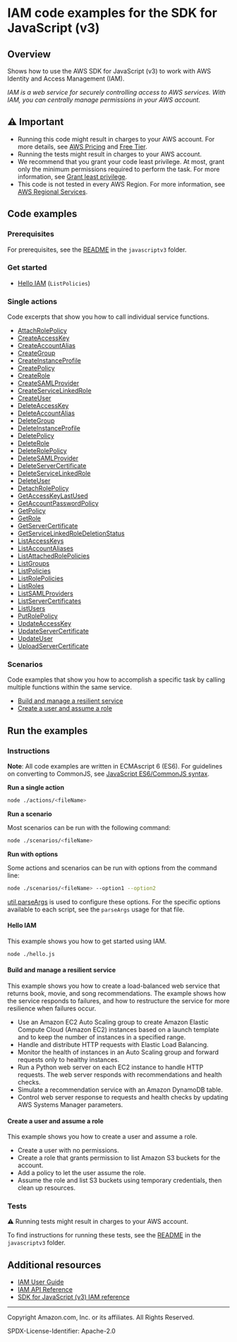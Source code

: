 # IAM code examples for the SDK for JavaScript (v3)

## Overview

Shows how to use the AWS SDK for JavaScript (v3) to work with AWS Identity and Access Management (IAM).

<!--custom.overview.start-->
<!--custom.overview.end-->

_IAM is a web service for securely controlling access to AWS services. With IAM, you can centrally manage permissions in your AWS account._

## ⚠ Important

* Running this code might result in charges to your AWS account. For more details, see [AWS Pricing](https://aws.amazon.com/pricing/) and [Free Tier](https://aws.amazon.com/free/).
* Running the tests might result in charges to your AWS account.
* We recommend that you grant your code least privilege. At most, grant only the minimum permissions required to perform the task. For more information, see [Grant least privilege](https://docs.aws.amazon.com/IAM/latest/UserGuide/best-practices.html#grant-least-privilege).
* This code is not tested in every AWS Region. For more information, see [AWS Regional Services](https://aws.amazon.com/about-aws/global-infrastructure/regional-product-services).

<!--custom.important.start-->
<!--custom.important.end-->

## Code examples

### Prerequisites

For prerequisites, see the [README](../../README.md#Prerequisites) in the `javascriptv3` folder.


<!--custom.prerequisites.start-->
<!--custom.prerequisites.end-->

### Get started

- [Hello IAM](hello.js#L6) (`ListPolicies`)


### Single actions

Code excerpts that show you how to call individual service functions.

- [AttachRolePolicy](actions/attach-role-policy.js#L6)
- [CreateAccessKey](actions/create-access-key.js#L6)
- [CreateAccountAlias](actions/create-account-alias.js#L6)
- [CreateGroup](actions/create-group.js#L6)
- [CreateInstanceProfile](../cross-services/wkflw-resilient-service/steps-demo.js#L450)
- [CreatePolicy](actions/create-policy.js#L6)
- [CreateRole](actions/create-role.js#L6)
- [CreateSAMLProvider](actions/create-saml-provider.js#L6)
- [CreateServiceLinkedRole](actions/create-service-linked-role.js#L6)
- [CreateUser](actions/create-user.js#L6)
- [DeleteAccessKey](actions/delete-access-key.js#L6)
- [DeleteAccountAlias](actions/delete-account-alias.js#L6)
- [DeleteGroup](actions/delete-group.js#L6)
- [DeleteInstanceProfile](../cross-services/wkflw-resilient-service/steps-destroy.js#L216)
- [DeletePolicy](actions/delete-policy.js#L6)
- [DeleteRole](actions/delete-role.js#L6)
- [DeleteRolePolicy](actions/delete-role-policy.js#L6)
- [DeleteSAMLProvider](actions/delete-saml-provider.js#L6)
- [DeleteServerCertificate](actions/delete-server-certificate.js#L6)
- [DeleteServiceLinkedRole](actions/delete-service-linked-role.js#L6)
- [DeleteUser](actions/delete-user.js#L6)
- [DetachRolePolicy](actions/detach-role-policy.js#L6)
- [GetAccessKeyLastUsed](actions/get-access-key-last-used.js#L6)
- [GetAccountPasswordPolicy](actions/get-account-password-policy.js#L6)
- [GetPolicy](actions/get-policy.js#L6)
- [GetRole](actions/get-role.js#L6)
- [GetServerCertificate](actions/get-server-certificate.js#L6)
- [GetServiceLinkedRoleDeletionStatus](actions/get-service-linked-role-deletion-status.js#L6)
- [ListAccessKeys](actions/list-access-keys.js#L6)
- [ListAccountAliases](actions/list-account-aliases.js#L6)
- [ListAttachedRolePolicies](actions/list-attached-role-policies.js#L6)
- [ListGroups](actions/list-groups.js#L6)
- [ListPolicies](actions/list-policies.js#L6)
- [ListRolePolicies](actions/list-role-policies.js#L6)
- [ListRoles](actions/list-roles.js#L6)
- [ListSAMLProviders](actions/list-saml-providers.js#L6)
- [ListServerCertificates](actions/list-server-certificates.js#L6)
- [ListUsers](actions/list-users.js#L6)
- [PutRolePolicy](actions/put-role-policy.js#L6)
- [UpdateAccessKey](actions/update-access-key.js#L6)
- [UpdateServerCertificate](actions/update-server-certificate.js#L6)
- [UpdateUser](actions/update-user.js#L6)
- [UploadServerCertificate](actions/upload-server-certificate.js#L6)

### Scenarios

Code examples that show you how to accomplish a specific task by calling multiple
functions within the same service.

- [Build and manage a resilient service](../cross-services/wkflw-resilient-service/index.js)
- [Create a user and assume a role](scenarios/basic.js)


<!--custom.examples.start-->
<!--custom.examples.end-->

## Run the examples

### Instructions

**Note**: All code examples are written in ECMAscript 6 (ES6). For guidelines on converting to CommonJS, see
[JavaScript ES6/CommonJS syntax](https://docs.aws.amazon.com/sdk-for-javascript/v3/developer-guide/sdk-examples-javascript-syntax.html).

**Run a single action**

```bash
node ./actions/<fileName>
```

**Run a scenario**

Most scenarios can be run with the following command:
```bash
node ./scenarios/<fileName>
```

**Run with options**

Some actions and scenarios can be run with options from the command line:
```bash
node ./scenarios/<fileName> --option1 --option2
```
[util.parseArgs](https://nodejs.org/api/util.html#utilparseargsconfig) is used to configure
these options. For the specific options available to each script, see the `parseArgs` usage
for that file.

<!--custom.instructions.start-->
<!--custom.instructions.end-->

#### Hello IAM

This example shows you how to get started using IAM.

```bash
node ./hello.js
```


#### Build and manage a resilient service

This example shows you how to create a load-balanced web service that returns book, movie, and song recommendations. The example shows how the service responds to failures, and how to restructure the service for more resilience when failures occur.

- Use an Amazon EC2 Auto Scaling group to create Amazon Elastic Compute Cloud (Amazon EC2) instances based on a launch template and to keep the number of instances in a specified range.
- Handle and distribute HTTP requests with Elastic Load Balancing.
- Monitor the health of instances in an Auto Scaling group and forward requests only to healthy instances.
- Run a Python web server on each EC2 instance to handle HTTP requests. The web server responds with recommendations and health checks.
- Simulate a recommendation service with an Amazon DynamoDB table.
- Control web server response to requests and health checks by updating AWS Systems Manager parameters.

<!--custom.scenario_prereqs.cross_ResilientService.start-->
<!--custom.scenario_prereqs.cross_ResilientService.end-->


<!--custom.scenarios.cross_ResilientService.start-->
<!--custom.scenarios.cross_ResilientService.end-->

#### Create a user and assume a role

This example shows you how to create a user and assume a role. 

- Create a user with no permissions.
- Create a role that grants permission to list Amazon S3 buckets for the account.
- Add a policy to let the user assume the role.
- Assume the role and list S3 buckets using temporary credentials, then clean up resources.

<!--custom.scenario_prereqs.iam_Scenario_CreateUserAssumeRole.start-->
<!--custom.scenario_prereqs.iam_Scenario_CreateUserAssumeRole.end-->


<!--custom.scenarios.iam_Scenario_CreateUserAssumeRole.start-->
<!--custom.scenarios.iam_Scenario_CreateUserAssumeRole.end-->

### Tests

⚠ Running tests might result in charges to your AWS account.


To find instructions for running these tests, see the [README](../../README.md#Tests)
in the `javascriptv3` folder.



<!--custom.tests.start-->
<!--custom.tests.end-->

## Additional resources

- [IAM User Guide](https://docs.aws.amazon.com/IAM/latest/UserGuide/introduction.html)
- [IAM API Reference](https://docs.aws.amazon.com/IAM/latest/APIReference/welcome.html)
- [SDK for JavaScript (v3) IAM reference](https://docs.aws.amazon.com/AWSJavaScriptSDK/v3/latest/client/iam)

<!--custom.resources.start-->
<!--custom.resources.end-->

---

Copyright Amazon.com, Inc. or its affiliates. All Rights Reserved.

SPDX-License-Identifier: Apache-2.0